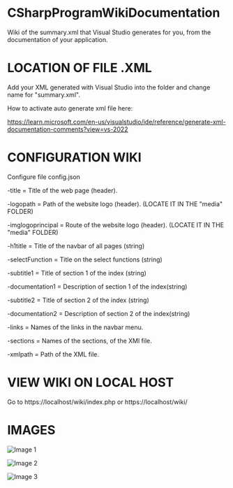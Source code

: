 # CSharpProgramWikiDocumentation

Wiki of the summary.xml that Visual Studio generates for you, from the documentation of your application. 

# LOCATION OF FILE .XML

Add your XML generated with Visual Studio into the folder and change name for "summary.xml".

How to activate auto generate xml file here:

https://learn.microsoft.com/en-us/visualstudio/ide/reference/generate-xml-documentation-comments?view=vs-2022

# CONFIGURATION WIKI
Configure file config.json

-title = Title of the web page (header).

-logopath = Path of the website logo (header).
(LOCATE IT IN THE "media" FOLDER)

-imglogoprincipal = Route of the website logo (header). 
(LOCATE IT IN THE "media" FOLDER)

-h1title = Title of the navbar of all pages (string)

-selectFunction = Title on the select functions (string)

-subtitle1 = Title of section 1 of the index (string)

-documentation1 = Description of section 1 of the index(string)

-subtitle2 = Title of section 2 of the index (string)

-documentation2 = Description of section 2 of the index(string)

-links = Names of the links in the navbar menu.

-sections = Names of the sections, of the XMl file.

-xmlpath = Path of the XML file.

# VIEW WIKI ON LOCAL HOST

Go to https://localhost/wiki/index.php or https://localhost/wiki/

# IMAGES

![Image 1](https://i.postimg.cc/k5n6VD3s/Captura-de-pantalla-2023-01-24-210639.jpg)

![Image 2](https://i.postimg.cc/tsT4BZ9H/Captura-de-pantalla-2023-01-24-210657.jpg)

![Image 3](https://i.postimg.cc/0bZNGdRf/Captura-de-pantalla-2023-01-24-210719.jpg)


